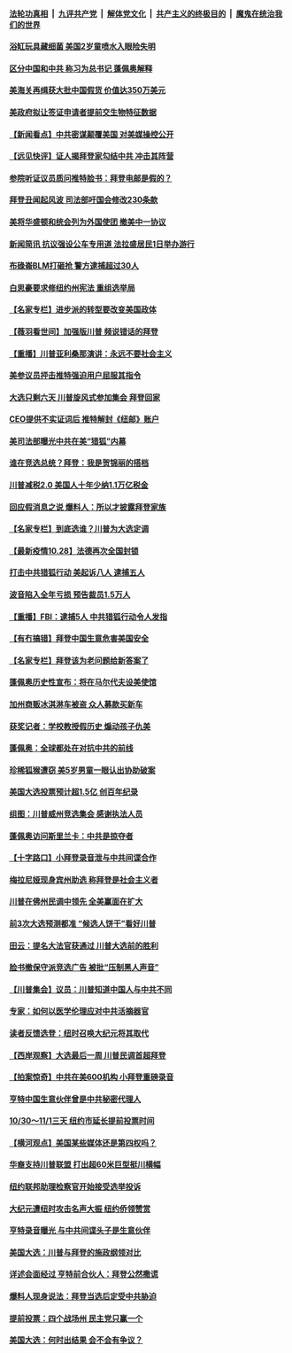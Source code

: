 

####  [法轮功真相](../../../../basic/blob/master/README.md?t=10291031) &nbsp;|&nbsp; [九评共产党](../../../../9ping.md/blob/master/README.md?t=10291031) &nbsp;|&nbsp; [解体党文化](../../../../jtdwh.md/blob/master/README.md?t=10291031)  &nbsp;|&nbsp; [共产主义的终极目的](../../../../gczydzjmd.md/blob/master/README.md?t=10291031) &nbsp;|&nbsp; [魔鬼在统治我们的世界](../../../../mgztzwmdsj.md/blob/master/README.md?t=10291031) 

#### [浴缸玩具藏细菌 美国2岁童喷水入眼险失明](../pages/nsc412/n12509632.md?t=10291031) 

#### [区分中国和中共 称习为总书记 蓬佩奥解释](../pages/nsc412/n12509318.md?t=10291031) 

#### [美海关再缉获大批中国假货 价值达350万美元](../pages/nsc412/n12509434.md?t=10291031) 

#### [美政府拟让签证申请者提前交生物特征数据](../pages/nsc412/n12509171.md?t=10291031) 

#### [【新闻看点】中共密谋颠覆美国 对美媒操控公开](../pages/nsc412/n12509181.md?t=10291031) 

#### [【远见快评】证人揭拜登家勾结中共 冲击其阵营](../pages/nsc412/n12509213.md?t=10291031) 

#### [参院听证议员质问推特脸书：拜登电邮是假的？](../pages/nsc412/n12509353.md?t=10291031) 

#### [拜登丑闻起风波 司法部吁国会修改230条款](../pages/nsc412/n12506903.md?t=10291031) 

#### [美将华盛顿和统会列为外国使团 撤美中一协议](../pages/nsc412/n12509228.md?t=10291031) 

#### [新闻简讯 抗议强设公车专用道 法拉盛居民1日举办游行](../pages/nsc412/n12509259.md?t=10291031) 

#### [布碌崙BLM打砸抢 警方逮捕超过30人](../pages/nsc412/n12509300.md?t=10291031) 

#### [白思豪要求修纽约州宪法 重组选举局](../pages/nsc412/n12509183.md?t=10291031) 

#### [【名家专栏】进步派的转型要改变美国政体](../pages/nsc412/n12508447.md?t=10291031) 

#### [【薇羽看世间】加强版川普 频说错话的拜登](../pages/nsc412/n12508541.md?t=10291031) 

#### [【重播】川普亚利桑那演讲：永远不要社会主义](../pages/nsc412/n12508930.md?t=10291031) 

#### [美参议员抨击推特强迫用户屈服其指令](../pages/nsc412/n12509157.md?t=10291031) 

#### [大选只剩六天 川普旋风式参加集会 拜登回家](../pages/nsc412/n12508670.md?t=10291031) 

#### [CEO提供不实证词后 推特解封《纽邮》账户](../pages/nsc412/n12509051.md?t=10291031) 

#### [美司法部曝光中共在美“猎狐”内幕](../pages/nsc412/n12508974.md?t=10291031) 

#### [谁在竞选总统？拜登：我是贺锦丽的搭档](../pages/nsc412/n12508809.md?t=10291031) 

#### [川普减税2.0 美国人十年少纳1.1万亿税金](../pages/nsc412/n12508742.md?t=10291031) 

#### [回应假消息之说 爆料人：所以才披露拜登家族](../pages/nsc412/n12508776.md?t=10291031) 

#### [【名家专栏】到底选谁？川普为大选定调](../pages/nsc412/n12508405.md?t=10291031) 

#### [【最新疫情10.28】法德再次全国封锁](../pages/nsc412/n12506486.md?t=10291031) 

#### [打击中共猎狐行动 美起诉八人 逮捕五人](../pages/nsc412/n12508714.md?t=10291031) 

#### [波音陷入全年亏损 预告裁员1.5万人](../pages/nsc412/n12508390.md?t=10291031) 

#### [【重播】FBI：逮捕5人 中共猎狐行动令人发指](../pages/nsc412/n12507118.md?t=10291031) 

#### [【有冇搞错】拜登中国生意危害美国安全](../pages/nsc412/n12508328.md?t=10291031) 

#### [【名家专栏】拜登该为老问题给新答案了](../pages/nsc412/n12507359.md?t=10291031) 

#### [蓬佩奥历史性宣布：将在马尔代夫设美使馆](../pages/nsc412/n12508672.md?t=10291031) 

#### [加州商贩冰淇淋车被盗 众人募款买新车](../pages/nsc412/n12507099.md?t=10291031) 

#### [获奖记者：学校教授假历史 煽动孩子仇美](../pages/nsc412/n12508347.md?t=10291031) 

#### [蓬佩奥：全球都处在对抗中共的前线](../pages/nsc412/n12508467.md?t=10291031) 

#### [珍稀狐猴遭窃 美5岁男童一眼认出协助破案](../pages/nsc412/n12507119.md?t=10291031) 

#### [美国大选投票预计超1.5亿 创百年纪录](../pages/nsc412/n12507984.md?t=10291031) 

#### [组图：川普威州竞选集会 感谢执法人员](../pages/nsc412/n12507755.md?t=10291031) 

#### [蓬佩奥访问斯里兰卡：中共是掠夺者](../pages/nsc412/n12507931.md?t=10291031) 

#### [【十字路口】小拜登录音泄与中共间谍合作](../pages/nsc412/n12506868.md?t=10291031) 

#### [梅拉尼娅现身宾州助选 称拜登是社会主义者](../pages/nsc412/n12507857.md?t=10291031) 

#### [川普在佛州民调中领先 全美赢面在扩大](../pages/nsc412/n12507729.md?t=10291031) 

#### [前3次大选预测都准 “候选人饼干”看好川普](../pages/nsc412/n12507771.md?t=10291031) 

#### [田云：提名大法官获通过 川普大选前的胜利](../pages/nsc412/n12507420.md?t=10291031) 

#### [脸书撤保守派竞选广告 被批“压制黑人声音”](../pages/nsc412/n12507605.md?t=10291031) 

#### [【川普集会】议员：川普知道中国人与中共不同](../pages/nsc412/n12507530.md?t=10291031) 

#### [专家：如何以医学伦理应对中共活摘器官](../pages/nsc412/n12506540.md?t=10291031) 

#### [读者反馈选登：纽时召唤大纪元将其取代](../pages/nsc412/n12506397.md?t=10291031) 

#### [【西岸观察】大选最后一周 川普民调首超拜登](../pages/nsc412/n12506978.md?t=10291031) 

#### [【拍案惊奇】中共在美600机构 小拜登重磅录音](../pages/nsc412/n12507051.md?t=10291031) 

#### [亨特中国生意伙伴曾是中共秘密代理人](../pages/nsc412/n12507304.md?t=10291031) 

#### [10/30～11/1三天   纽约市延长提前投票时间](../pages/nsc412/n12507200.md?t=10291031) 

#### [【横河观点】美国某些媒体还是第四权吗？](../pages/nsc412/n12507184.md?t=10291031) 

#### [华裔支持川普联盟  打出超60米巨型挺川横幅](../pages/nsc412/n12507205.md?t=10291031) 

#### [纽约联邦助理检察官开始接受选举投诉](../pages/nsc412/n12507083.md?t=10291031) 

#### [大纪元遭纽时攻击名声大振 纽约侨领赞赏](../pages/nsc412/n12506929.md?t=10291031) 

#### [亨特录音曝光 与中共间谍头子是生意伙伴](../pages/nsc412/n12507163.md?t=10291031) 

#### [美国大选：川普与拜登的施政纲领对比](../pages/nsc412/n12507066.md?t=10291031) 

#### [详述会面经过 亨特前合伙人：拜登公然撒谎](../pages/nsc412/n12506959.md?t=10291031) 

#### [爆料人现身说法：拜登当选后定受中共胁迫](../pages/nsc412/n12506431.md?t=10291031) 

#### [提前投票：四个战场州 民主党只赢一个](../pages/nsc412/n12506784.md?t=10291031) 

#### [美国大选：何时出结果 会不会有争议？](../pages/nsc412/n12506975.md?t=10291031) 

